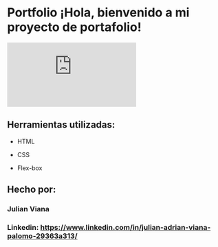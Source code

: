 # Portfolio ¡Hola, bienvenido a mi proyecto de portafolio!


![imagen](https://aprendizaje-html-css-portafolio.vercel.app/index.html)

## Herramientas utilizadas:

* HTML

* CSS

* Flex-box

## Hecho por:

### Julian Viana

### Linkedin: https://www.linkedin.com/in/julian-adrian-viana-palomo-29363a313/
